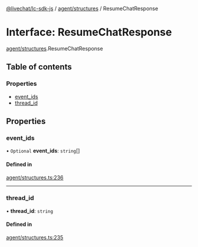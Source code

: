 [@livechat/lc-sdk-js](../README.md) / [agent/structures](../modules/agent_structures.md) / ResumeChatResponse

# Interface: ResumeChatResponse

[agent/structures](../modules/agent_structures.md).ResumeChatResponse

## Table of contents

### Properties

- [event\_ids](agent_structures.ResumeChatResponse.md#event_ids)
- [thread\_id](agent_structures.ResumeChatResponse.md#thread_id)

## Properties

### event\_ids

• `Optional` **event\_ids**: `string`[]

#### Defined in

[agent/structures.ts:236](https://github.com/livechat/lc-sdk-js/blob/11cc290/src/agent/structures.ts#L236)

___

### thread\_id

• **thread\_id**: `string`

#### Defined in

[agent/structures.ts:235](https://github.com/livechat/lc-sdk-js/blob/11cc290/src/agent/structures.ts#L235)

